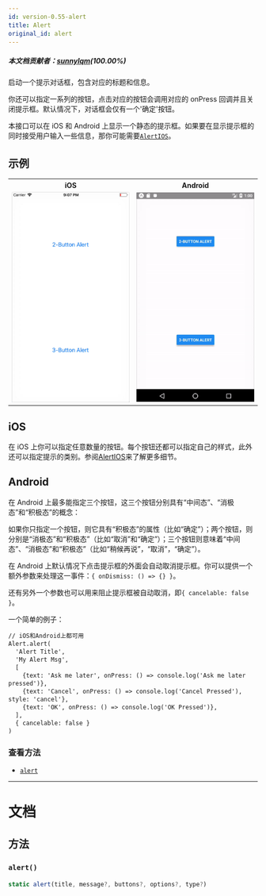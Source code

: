```yaml
---
id: version-0.55-alert
title: Alert
original_id: alert
---
```

##### 本文档贡献者：[sunnylqm](https://github.com/search?q=sunnylqm%40qq.com+in%3Aemail&type=Users)(100.00%)

启动一个提示对话框，包含对应的标题和信息。

你还可以指定一系列的按钮，点击对应的按钮会调用对应的 onPress 回调并且关闭提示框。默认情况下，对话框会仅有一个'确定'按钮。

本接口可以在 iOS 和 Android 上显示一个静态的提示框。如果要在显示提示框的同时接受用户输入一些信息，那你可能需要[`AlertIOS`](alertios.md)。

## 示例

<table>
  <tr>
    <th style="width: 50%;">iOS</th>
    <th style="width: 50%;">Android</th>
  </tr>
  <tr>
    <td style="width: 50%;">
      <center><img src="/docs/assets/Alert/exampleios.gif"></img></center>
    </td>
    <td style="width: 50%;">
      <center><img src="/docs/assets/Alert/exampleandroid.gif"></img></center>
    </td>
  </tr>
</table>

## iOS

在 iOS 上你可以指定任意数量的按钮。每个按钮还都可以指定自己的样式，此外还可以指定提示的类别。参阅[AlertIOS](alertios.md)来了解更多细节。

## Android

在 Android 上最多能指定三个按钮，这三个按钮分别具有“中间态”、“消极态”和“积极态”的概念：

如果你只指定一个按钮，则它具有“积极态”的属性（比如“确定”）；两个按钮，则分别是“消极态”和“积极态”（比如“取消”和“确定”）；三个按钮则意味着“中间态”、“消极态”和“积极态”（比如“稍候再说”，“取消”，“确定”）。

在 Android 上默认情况下点击提示框的外面会自动取消提示框。你可以提供一个额外参数来处理这一事件：`{ onDismiss: () => {} }`。

还有另外一个参数也可以用来阻止提示框被自动取消，即`{ cancelable: false }`。

一个简单的例子：

```
// iOS和Android上都可用
Alert.alert(
  'Alert Title',
  'My Alert Msg',
  [
    {text: 'Ask me later', onPress: () => console.log('Ask me later pressed')},
    {text: 'Cancel', onPress: () => console.log('Cancel Pressed'), style: 'cancel'},
    {text: 'OK', onPress: () => console.log('OK Pressed')},
  ],
  { cancelable: false }
)
```

### 查看方法

* [`alert`](alert.md#alert)

---

# 文档

## 方法

### `alert()`

```jsx
static alert(title, message?, buttons?, options?, type?)
```
